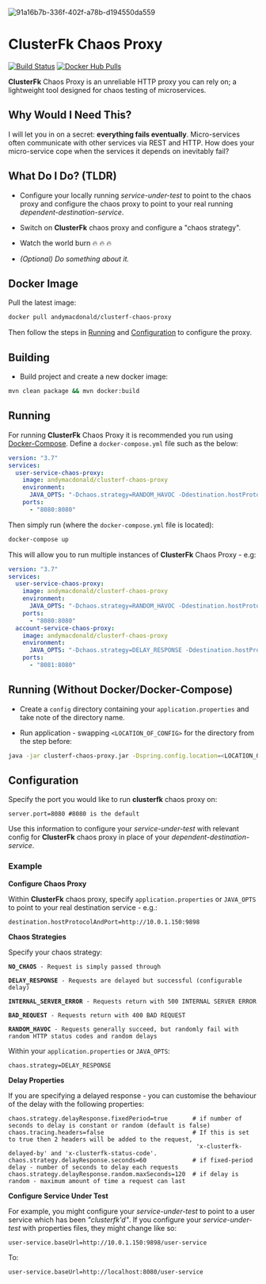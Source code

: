 <img src="https://i.ibb.co/CmyCwp9/Webp-net-resizeimage-7.png" alt="91a16b7b-336f-402f-a78b-d194550da559" border="0"></a><br />
# ClusterFk Chaos Proxy

[![Build Status](https://travis-ci.org/clusterfk/chaos-proxy.svg?branch=master)](https://travis-ci.org/clusterfk/chaos-proxy) [![Docker Hub Pulls](https://img.shields.io/docker/pulls/andymacdonald/clusterf-chaos-proxy.svg)](https://hub.docker.com/r/andymacdonald/clusterf-chaos-proxy)

**ClusterFk** Chaos Proxy is an unreliable HTTP proxy you can rely on; a lightweight tool designed for chaos testing of microservices. 

## Why Would I Need This?

I will let you in on a secret: **everything fails eventually**. Micro-services often communicate with other services via REST and HTTP. 
How does your micro-service cope when the services it depends on inevitably fail?

## What Do I Do? (TLDR)

* Configure your locally running _service-under-test_ to point to the chaos proxy and configure the chaos proxy to point to your real running _dependent-destination-service_. 

* Switch on **ClusterFk** chaos proxy and configure a "chaos strategy".

* Watch the world burn :fire: :fire: :fire:

* _(Optional) Do something about it._


## Docker Image ##

Pull the latest image:

```sh
docker pull andymacdonald/clusterf-chaos-proxy
```

Then follow the steps in [Running](https://github.com/clusterfk/chaos-proxy#running) and [Configuration](https://github.com/clusterfk/chaos-proxy#configuration) to configure the proxy.

## Building ##

* Build project and create a new docker image:
```sh
mvn clean package && mvn docker:build
```

## Running ##

For running **ClusterFk** Chaos Proxy it is recommended you run using [Docker-Compose](https://docs.docker.com/compose/). Define a `docker-compose.yml` file such as the below:
```yaml
version: "3.7"
services:
  user-service-chaos-proxy:
    image: andymacdonald/clusterf-chaos-proxy
    environment:
      JAVA_OPTS: "-Dchaos.strategy=RANDOM_HAVOC -Ddestination.hostProtocolAndPort=http://localhost:8098"
    ports:
      - "8080:8080"
```

Then simply run (where the `docker-compose.yml` file is located):

```sh
docker-compose up
```

This will allow you to run multiple instances of **ClusterFk** Chaos Proxy - e.g:
```yaml
version: "3.7"
services:
  user-service-chaos-proxy:
    image: andymacdonald/clusterf-chaos-proxy
    environment:
      JAVA_OPTS: "-Dchaos.strategy=RANDOM_HAVOC -Ddestination.hostProtocolAndPort=http://10.0.0.231:8098"
    ports:
      - "8080:8080"
  account-service-chaos-proxy:
    image: andymacdonald/clusterf-chaos-proxy
    environment:
      JAVA_OPTS: "-Dchaos.strategy=DELAY_RESPONSE -Ddestination.hostProtocolAndPort=http://10.0.1.150:8918"
    ports:
      - "8081:8080"
```

## Running (Without Docker/Docker-Compose) ##

* Create a `config` directory containing your `application.properties` and take note of the directory name.

* Run application - swapping `<LOCATION_OF_CONFIG>` for the directory from the step before:
```sh
java -jar clusterf-chaos-proxy.jar -Dspring.config.location=<LOCATION_OF_CONFIG>/config/application.properties
```

## Configuration ##

Specify the port you would like to run **clusterfk** chaos proxy on:

```properties
server.port=8080 #8080 is the default
```

Use this information to configure your _service-under-test_ with relevant config for **ClusterFk** chaos proxy in place of your _dependent-destination-service_.

### Example ###

**Configure Chaos Proxy**

Within **ClusterFk** chaos proxy, specify `application.properties` or `JAVA_OPTS` to point to your real destination service - e.g.:

```properties
destination.hostProtocolAndPort=http://10.0.1.150:9898
```

**Chaos Strategies**

Specify your chaos strategy:

<pre><code><b>NO_CHAOS</b> - Request is simply passed through

<b>DELAY_RESPONSE</b> - Requests are delayed but successful (configurable delay)

<b>INTERNAL_SERVER_ERROR</b> - Requests return with 500 INTERNAL SERVER ERROR

<b>BAD_REQUEST</b> - Requests return with 400 BAD REQUEST

<b>RANDOM_HAVOC</b> - Requests generally succeed, but randomly fail with random HTTP status codes and random delays
</code></pre>

Within your `application.properties` or `JAVA_OPTS`:

```properties
chaos.strategy=DELAY_RESPONSE
```
**Delay Properties**

If you are specifying a delayed response - you can customise the behaviour of the delay with the following properties:

```properties
chaos.strategy.delayResponse.fixedPeriod=true       # if number of seconds to delay is constant or random (default is false)
chaos.tracing.headers=false                         # If this is set to true then 2 headers will be added to the request, 
                                                     'x-clusterfk-delayed-by' and 'x-clusterfk-status-code'.
chaos.strategy.delayResponse.seconds=60             # if fixed-period delay - number of seconds to delay each requests
chaos.strategy.delayResponse.random.maxSeconds=120  # if delay is random - maximum amount of time a request can last
```

**Configure Service Under Test**

For example, you might configure your _service-under-test_ to point to a user service which has been _"clusterfk'd"_.
If you configure your _service-under-test_ with properties files, they might change like so:

```properties
user-service.baseUrl=http://10.0.1.150:9898/user-service
```
To:
```properties
user-service.baseUrl=http://localhost:8080/user-service
```
